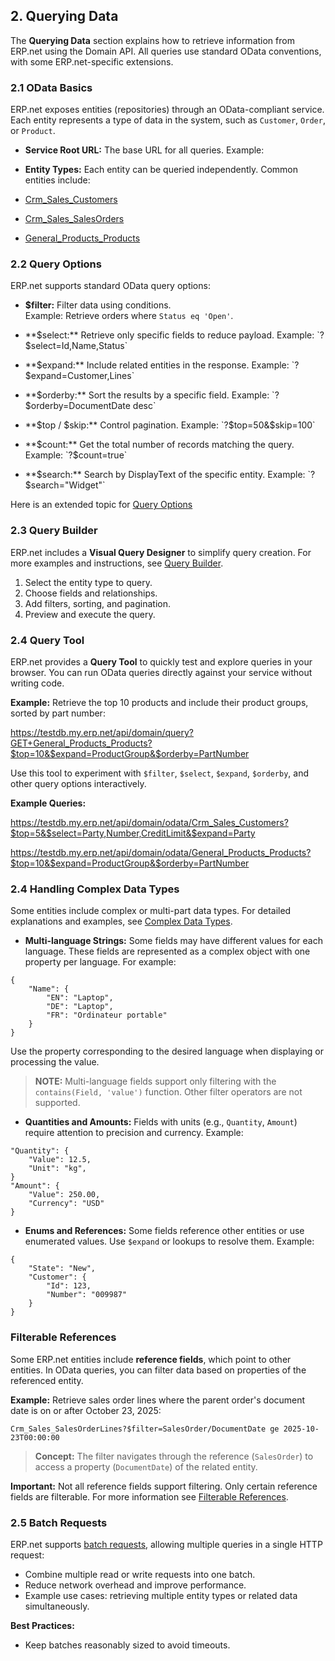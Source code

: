 ## 2. Querying Data

The **Querying Data** section explains how to retrieve information from ERP.net using the Domain API. All queries use standard OData conventions, with some ERP.net-specific extensions.

### 2.1 OData Basics

ERP.net exposes entities (repositories) through an OData-compliant service. Each entity represents a type of data in the system, such as `Customer`, `Order`, or `Product`.

- **Service Root URL:** The base URL for all queries. Example:  

- **Entity Types:** Each entity can be queried independently. Common entities include:
- [Crm_Sales_Customers](https://docs.erp.net/model/entities/Crm.Sales.Customers.html)
- [Crm_Sales_SalesOrders](https://docs.erp.net/model/entities/Crm.Sales.SalesOrders.html)
- [General_Products_Products](https://docs.erp.net/model/entities/General.Products.Products.html)

### 2.2 Query Options

ERP.net supports standard OData query options:

- **$filter:** Filter data using conditions.  
Example: Retrieve orders where `Status eq 'Open'`.

- **$select:** Retrieve only specific fields to reduce payload.  
Example: `?$select=Id,Name,Status`

- **$expand:** Include related entities in the response.  
Example: `?$expand=Customer,Lines`

- **$orderby:** Sort the results by a specific field.  
Example: `?$orderby=DocumentDate desc`

- **$top / $skip:** Control pagination.  
Example: `?$top=50&$skip=100`

- **$count:** Get the total number of records matching the query.  
Example: `?$count=true`

- **$search:** Search by DisplayText of the specific entity.  
Example: `?$search="Widget"`

Here is an extended topic for [Query Options](query-options/index.md)



### 2.3 Query Builder

ERP.net includes a **Visual Query Designer** to simplify query creation. For more examples and instructions, see [Query Builder](query-builder.md).

1. Select the entity type to query.  
2. Choose fields and relationships.  
3. Add filters, sorting, and pagination.  
4. Preview and execute the query.

### 2.4 Query Tool

ERP.net provides a **Query Tool** to quickly test and explore queries in your browser. You can run OData queries directly against your service without writing code.  

**Example:** Retrieve the top 10 products and include their product groups, sorted by part number:  

https://testdb.my.erp.net/api/domain/query?GET+General_Products_Products?$top=10&$expand=ProductGroup&$orderby=PartNumber

Use this tool to experiment with `$filter`, `$select`, `$expand`, `$orderby`, and other query options interactively.


**Example Queries:**

https://testdb.my.erp.net/api/domain/odata/Crm_Sales_Customers?$top=5&$select=Party,Number,CreditLimit&$expand=Party

https://testdb.my.erp.net/api/domain/odata/General_Products_Products?$top=10&$expand=ProductGroup&$orderby=PartNumber

### 2.4 Handling Complex Data Types

Some entities include complex or multi-part data types. For detailed explanations and examples, see [Complex Data Types](../complex-types/index.md).

- **Multi-language Strings:** Some fields may have different values for each language. These fields are represented as a complex object with one property per language. For example:  

```
{
    "Name": {
        "EN": "Laptop",
        "DE": "Laptop",
        "FR": "Ordinateur portable"
    }
}
```

Use the property corresponding to the desired language when displaying or processing the value.

> **NOTE:** Multi-language fields support only filtering with the `contains(Field, 'value')` function. Other filter operators are not supported.


- **Quantities and Amounts:** Fields with units (e.g., `Quantity`, `Amount`) require attention to precision and currency. Example:

```
"Quantity": {
    "Value": 12.5,
    "Unit": "kg",
}
"Amount": {
    "Value": 250.00,
    "Currency": "USD"
}
```

- **Enums and References:** Some fields reference other entities or use enumerated values. Use `$expand` or lookups to resolve them. Example:

```
{
    "State": "New",
    "Customer": {
        "Id": 123,
        "Number": "009987"
    }
}
```

### Filterable References

Some ERP.net entities include **reference fields**, which point to other entities. In OData queries, you can filter data based on properties of the referenced entity.  

**Example:** Retrieve sales order lines where the parent order's document date is on or after October 23, 2025:

```
Crm_Sales_SalesOrderLines?$filter=SalesOrder/DocumentDate ge 2025-10-23T00:00:00
```

> **Concept:** The filter navigates through the reference (`SalesOrder`) to access a property (`DocumentDate`) of the related entity.

**Important:** Not all reference fields support filtering. Only certain reference fields are filterable. For more information see [Filterable References](filterable-references.md).



### 2.5 Batch Requests

ERP.net supports <a href="https://www.odata.org/getting-started/advanced-tutorial/#batch" target="_blank">batch requests</a>, allowing multiple queries in a single HTTP request:

- Combine multiple read or write requests into one batch.  
- Reduce network overhead and improve performance.  
- Example use cases: retrieving multiple entity types or related data simultaneously.

**Best Practices:**

- Keep batches reasonably sized to avoid timeouts. 
